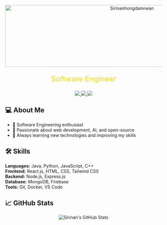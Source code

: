 <p align="center">
  <img src="https://via.placeholder.com/800x200/000000/FFD700?text=Sirinanhongdamnean" alt="Sirinanhongdamnean" width="800" height="200">
</p>

<p align="center" style="font-size:24px; color:#FFD700;">
  Software Engineer
</p>

<p align="center">
  <a href="https://github.com/sirinan-hongdamnean">
    <img src="https://img.shields.io/badge/GitHub-181717?style=for-the-badge&logo=github&logoColor=white" />
  </a>
  <a href="https://www.linkedin.com/in/sirinan-hongdamnean/">
    <img src="https://img.shields.io/badge/LinkedIn-0A66C2?style=for-the-badge&logo=linkedin&logoColor=white" />
  </a>
  <a href="mailto:sirinan.hongdamnean@example.com">
    <img src="https://img.shields.io/badge/Email-D14836?style=for-the-badge&logo=gmail&logoColor=white" />
  </a>
</p>


## 💻 About Me
- 🔹 Software Engineering enthusiast  
- 🔹 Passionate about web development, AI, and open-source  
- 🔹 Always learning new technologies and improving my skills  

## 🛠️ Skills
**Languages:** Java, Python, JavaScript, C++  
**Frontend:** React.js, HTML, CSS, Tailwind CSS  
**Backend:** Node.js, Express.js  
**Database:** MongoDB, Firebase  
**Tools:** Git, Docker, VS Code  

## 📈 GitHub Stats
<p align="center">
  <img src="https://github-readme-stats.vercel.app/api?username=sirinan-hongdamnean&show_icons=true&theme=tokyonight" alt="Sirinan's GitHub Stats" />
</p>

